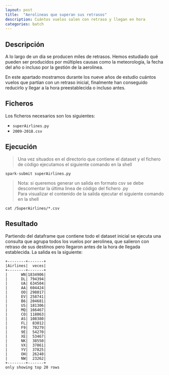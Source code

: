 ```yaml
---
layout: post
title:  "Aerolineas que superan sus retrasos"
description: Cuántos vuelos salen con retraso y llegan en hora
categories: batch
---
```



## Descripción

A lo largo de un día se producen miles de retrasos. Hemos estudiado qué pueden ser producidos por múltiples causas como la meteorología, la fecha del año o incluso por la gestión de la aerolinea.

En este apartado mostramos durante los nueve años de estudio cuántos vuelos que partían con un retraso inicial, finalmente han conseguido reducirlo y llegar a la hora preestablecida o incluso antes.  

## Ficheros

Los ficheros necesarios son los siguientes:
* `superAirlines.py`
* `2009-2018.csv`


## Ejecución
>Una vez situados en el directorio que contiene el dataset y el fichero de código ejecutamos el siguiente comando en la shell

    spark-submit superAirlines.py

>Nota: si queremos generar un salida en formato csv se debe descomentar la última linea de código del fichero .py  
Para visualizar el contenido de la salida ejecutar el siguiente comando en la shell

    cat /SuperAirlines/*.csv

## Resultado

Partiendo del dataframe que contiene todo el dataset inicial se ejecuta una consulta que agrupa todos los vuelos por aerolinea, que salieron con retraso de sus destinos pero llegaron antes de la hora de llegada establecida. La salida es la siguiente: 

    +--------+-------+
    |Airlines|  veces|
    +--------+-------+
    |      WN|1834906|
    |      DL| 794394|
    |      UA| 634504|
    |      AA| 604424|
    |      OO| 298017|
    |      EV| 258741|
    |      B6| 204681|
    |      US| 181306|
    |      MQ| 166467|
    |      CO| 118063|
    |      AS| 108380|
    |      FL|  83012|
    |      F9|  70279|
    |      9E|  54270|
    |      XE|  53467|
    |      NK|  38550|
    |      VX|  37861|
    |      YV|  37825|
    |      OH|  26240|
    |      NW|  23262|
    +--------+-------+
    only showing top 20 rows
